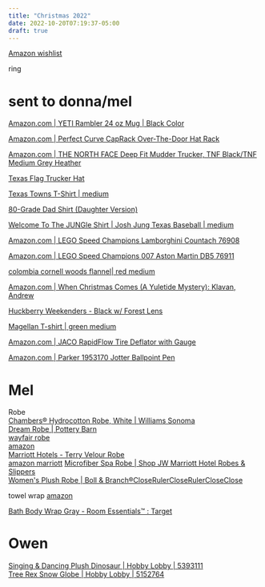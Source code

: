 ```yaml
---
title: "Christmas 2022"
date: 2022-10-20T07:19:37-05:00
draft: true
---
```


[Amazon wishlist](https://www.amazon.com/hz/wishlist/ls/1FSN6DCLSY1S4?ref_=wl_share)

ring

# sent to donna/mel
[Amazon.com | YETI Rambler 24 oz Mug | Black Color](https://www.amazon.com/dp/B0B7NYPSVB)

[Amazon.com | Perfect Curve CapRack Over-The-Door Hat Rack](https://www.amazon.com/dp/B001DTA6MY/)

[Amazon.com | THE NORTH FACE Deep Fit Mudder Trucker, TNF Black/TNF Medium Grey Heather](https://www.amazon.com/dp/B09KP2BJQY/)

[Texas Flag Trucker Hat](https://tumbleweedtexstyles.com/collections/hats/products/texas-flag-trucker-hat)  

[Texas Towns T-Shirt | medium](https://tumbleweedtexstyles.com/collections/all/products/texas-towns-t-shirt-1)

[80-Grade Dad Shirt (Daughter Version)](https://rotowear.com/collections/baseball/products/80-grade-dad-shirt-daughter-version?variant=39315405602839)

[Welcome To The JUNGle Shirt | Josh Jung Texas Baseball | medium](https://rotowear.com/products/welcome-to-the-jungle-shirt?_pos=1&_sid=dd7a0b4dc&_ss=r&variant=40301939720215)

[Amazon.com | LEGO Speed Champions Lamborghini Countach 76908](https://www.amazon.com/LEGO-Champions-Lamborghini-Collectible-Minifigure/dp/B09JKY1FPX/)

[Amazon.com | LEGO Speed Champions 007 Aston Martin DB5 76911](https://a.co/d/d9LZMuh)

[colombia cornell woods flannel| red medium](https://www.academy.com/p/columbia-sportswear-mens-cornell-woods%E2%84%A2-flannel-long-sleeve-shirt?sku=red-black-01-medium)

[Amazon.com | When Christmas Comes (A Yuletide Mystery): Klavan, Andrew](https://www.amazon.com/dp/1613162405/)

[Huckberry Weekenders - Black w/ Forest Lens](https://huckberry.com/store/huckberry/category/p/67155-weekenders)

[Magellan T-shirt | green medium](https://www.academy.com/p/magellan-outdoors-mens-catch-release-crew-short-sleeve-t-shirt?sku=green-light-charcoal-medium)

[Amazon.com | JACO RapidFlow Tire Deflator with Gauge](https://www.amazon.com/dp/B07W1NMMYS/)

[Amazon.com | Parker 1953170 Jotter Ballpoint Pen](https://www.amazon.com/dp/B01DJBH2S4/)

# Mel

Robe  
[Chambers® Hydrocotton Robe, White | Williams Sonoma](https://www.williams-sonoma.com/products/hydrocotton-bath-robe-white/?group=1&sku=6237036&pkey=cbath-robes)  
[Dream Robe | Pottery Barn](https://www.potterybarn.com/products/dream-robe/?pkey=crobes)  
[wayfair robe](https://www.wayfair.com/bed-bath/pdp/charlton-home-othello-womens-and-mens-spa-kimono-100-cotton-terry-cloth-mid-calf-bathrobe-with-pockets-w001613065.html)  
[amazon](https://www.amazon.com/Luxury-Cotton-Collar-Slippers-Combed/dp/B07ZQJQZHB)  
[Marriott Hotels - Terry Velour Robe](https://www.shopmarriott.com/product.aspx?terry-velour-robe)  
[amazon marriott](https://www.amazon.com/gp/product/B00HWFG1SQ/)
[Microfiber Spa Robe | Shop JW Marriott Hotel Robes & Slippers](https://www.curatedbyjw.com/product.aspx?microfiber-spa-robe)  
[Women's Plush Robe | Boll & Branch®CloseRulerCloseRulerCloseClose](https://www.bollandbranch.com/products/womens-plush-robe?color=White%2FWhite)  

towel wrap
[amazon](https://www.amazon.com/TowelSelections-Womens-Shower-Terry-Pink-White/dp/B06XBPVPW5)

[Bath Body Wrap Gray - Room Essentials™ : Target](https://www.target.com/p/bath-body-wrap-gray-room-essentials-8482-/A-79137638)

# Owen
[Singing & Dancing Plush Dinosaur | Hobby Lobby | 5393111](https://www.hobbylobby.com/Christmas/Fashion-Novelty-Items/Stuffed-Animals/Singing-Dancing-Plush-Dinosaur/p/80997822)  
[Tree Rex Snow Globe | Hobby Lobby | 5152764](https://www.hobbylobby.com/Christmas/Home-Decor-Pillows/Snow-Globes/Tree-Rex-Snow-Globe/p/80953675)